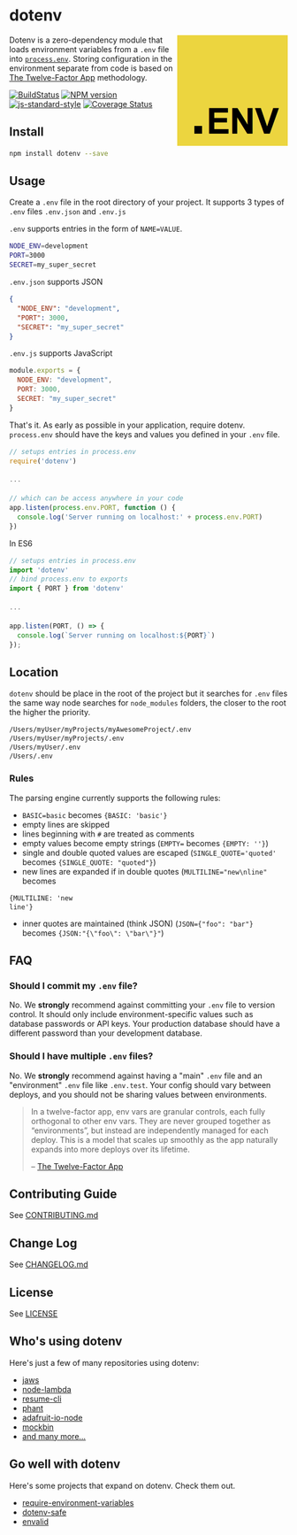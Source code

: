 # dotenv

<img src="https://raw.githubusercontent.com/motdotla/dotenv/master/dotenv.png" alt="dotenv" align="right" />

Dotenv is a zero-dependency module that loads environment variables from a `.env` file into [`process.env`](https://nodejs.org/docs/latest/api/process.html#process_process_env). Storing configuration in the environment separate from code is based on [The Twelve-Factor App](http://12factor.net/config) methodology.

[![BuildStatus](https://img.shields.io/travis/motdotla/dotenv/master.svg?style=flat-square)](https://travis-ci.org/motdotla/dotenv)
[![NPM version](https://img.shields.io/npm/v/dotenv.svg?style=flat-square)](https://www.npmjs.com/package/dotenv)
[![js-standard-style](https://img.shields.io/badge/code%20style-standard-brightgreen.svg?style=flat-square)](https://github.com/feross/standard)
[![Coverage Status](https://img.shields.io/coveralls/motdotla/dotenv/master.svg?style=flat-square)](https://coveralls.io/github/motdotla/dotenv?branch=coverall-intergration)

## Install

```bash
npm install dotenv --save
```

## Usage
Create a `.env` file in the root directory of your project.
It supports 3 types of `.env` files `.env.json` and `.env.js`

`.env` supports entries in the form of `NAME=VALUE`.
```sh
NODE_ENV=development
PORT=3000
SECRET=my_super_secret
```

`.env.json` supports JSON
```json
{
  "NODE_ENV": "development",
  "PORT": 3000,
  "SECRET": "my_super_secret"
}
```

`.env.js` supports JavaScript
```js
module.exports = {
  NODE_ENV: "development",
  PORT: 3000,
  SECRET: "my_super_secret"
}
```



That's it. As early as possible in your application, require dotenv. `process.env` should have the keys and values you defined in your `.env` file.


```javascript
// setups entries in process.env
require('dotenv')

...

// which can be access anywhere in your code
app.listen(process.env.PORT, function () {
  console.log('Server running on localhost:' + process.env.PORT)
})
```

In ES6
```javascript
// setups entries in process.env
import 'dotenv'
// bind process.env to exports
import { PORT } from 'dotenv'

...

app.listen(PORT, () => {
  console.log(`Server running on localhost:${PORT}`)
});
```

## Location
`dotenv` should be place in the root of the project but it searches for `.env` files the same way node searches for `node_modules` folders, the closer to the root the higher the priority.
```
/Users/myUser/myProjects/myAwesomeProject/.env
/Users/myUser/myProjects/.env
/Users/myUser/.env
/Users/.env
```

### Rules

The parsing engine currently supports the following rules:
- `BASIC=basic` becomes `{BASIC: 'basic'}`
- empty lines are skipped
- lines beginning with `#` are treated as comments
- empty values become empty strings (`EMPTY=` becomes `{EMPTY: ''}`)
- single and double quoted values are escaped (`SINGLE_QUOTE='quoted'` becomes `{SINGLE_QUOTE: "quoted"}`)
- new lines are expanded if in double quotes (`MULTILINE="new\nline"` becomes

```
{MULTILINE: 'new
line'}
```
- inner quotes are maintained (think JSON) (`JSON={"foo": "bar"}` becomes `{JSON:"{\"foo\": \"bar\"}"`)

## FAQ

### Should I commit my `.env` file?

No. We **strongly** recommend against committing your `.env` file to version
control. It should only include environment-specific values such as database
passwords or API keys. Your production database should have a different
password than your development database.

### Should I have multiple `.env` files?

No. We **strongly** recommend against having a "main" `.env` file and an "environment" `.env` file like `.env.test`. Your config should vary between deploys, and you should not be sharing values between environments.

> In a twelve-factor app, env vars are granular controls, each fully orthogonal to other env vars. They are never grouped together as “environments”, but instead are independently managed for each deploy. This is a model that scales up smoothly as the app naturally expands into more deploys over its lifetime.
>
> – [The Twelve-Factor App](http://12factor.net/config)

## Contributing Guide

See [CONTRIBUTING.md](CONTRIBUTING.md)

## Change Log

See [CHANGELOG.md](CHANGELOG.md)

## License

See [LICENSE](LICENSE)

## Who's using dotenv

Here's just a few of many repositories using dotenv:

* [jaws](https://github.com/jaws-framework/jaws-core-js)
* [node-lambda](https://github.com/motdotla/node-lambda)
* [resume-cli](https://www.npmjs.com/package/resume-cli)
* [phant](https://www.npmjs.com/package/phant)
* [adafruit-io-node](https://github.com/adafruit/adafruit-io-node)
* [mockbin](https://www.npmjs.com/package/mockbin)
* [and many more...](https://www.npmjs.com/browse/depended/dotenv)

## Go well with dotenv

Here's some projects that expand on dotenv. Check them out.

* [require-environment-variables](https://github.com/bjoshuanoah/require-environment-variables)
* [dotenv-safe](https://github.com/rolodato/dotenv-safe)
* [envalid](https://github.com/af/envalid)
